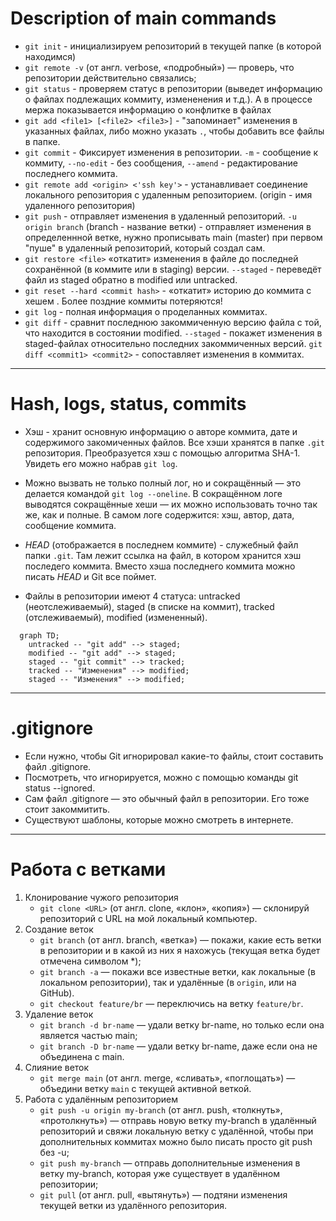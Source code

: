# Description of main commands

* `git init` - инициализируем репозиторий в текущей папке (в которой находимся)
* `git remote -v` (от англ. verbose, «подробный») — проверь, что репозитории действительно связались;
* `git status` - проверяем статус в репозитории (выведет информацию о файлах подлежащих коммиту, измененения и т.д.). А в процессе мержа показывается информацию о конфлитке в файлах
* `git add <file1> [<file2> <file3>]` - "запоминает" изменения в указанных файлах, либо можно указать `.`, чтобы добавить все файлы в папке.
* `git commit` - Фиксирует изменения в репозитории. `-m` - сообщение к коммиту, `--no-edit` - без сообщения, `--amend` - редактирование последнего коммита.
* `git remote add <origin> <'ssh key'>` - устанавливает соединение локального репозитория с удаленным репозиторием. (origin - имя удаленного репозитория)
* `git push` - отправляет изменения в удаленный репозиторий. `-u origin branch` (branch - название ветки) - отправляет изменения в определеннной ветке, нужно прописывать main (master) при первом "пуше" в удаленный репозиторий, который создал сам.
* `git restore <file>` «откатит» изменения в файле до последней сохранённой (в коммите или в staging) версии. `--staged` - переведёт файл из staged обратно в modified или untracked.
* `git reset --hard <commit hash>` - «откатит» историю до коммита с хешем <hash>. Более поздние коммиты потеряются!
* `git log` - полная информация о проделанных коммитах.
* `git diff` - сравнит последнюю закоммиченную версию файла с той, что находится в состоянии modified. `--staged` - покажет изменения в staged-файлах относительно последних закоммиченных версий. `git diff <commit1> <commit2>` - сопоставляет изменения в коммитах.

---
# Hash, logs, status, commits

* Хэш - хранит основную информацию о авторе коммита, дате и содержимого закомиченных файлов. Все хэши хранятся
в папке `.git` репозитория. Преобразуется хэш с помощью алгоритма SHA-1. Увидеть его можно набрав `git log`.

* Можно вызвать не только полный лог, но и сокращённый — это делается командой `git log --oneline`. В сокращённом логе выводятся сокращённые хеши — их можно использовать точно так же, как и полные.
В самом логе содержится: хэш, автор, дата, сообщение коммита.

* *HEAD* (отображается в последнем коммите) - служебный файл папки `.git`. Там лежит ссылка на файл, в котором хранится хэш последего коммита.
Вместо хэша последнего коммита можно писать *HEAD* и Git все поймет.

* Файлы в репозитории имеют 4 статуса: untracked (неотслеживаемый), staged (в списке на коммит), 
tracked (отслеживаемый), modified (измененный).

```mermaid
  graph TD;
    untracked -- "git add" --> staged;
    modified -- "git add" --> staged;
    staged -- "git commit" --> tracked;
    tracked -- "Изменения" --> modified;
    staged -- "Изменения" --> modified;
```
---
# .gitignore

* Если нужно, чтобы Git игнорировал какие-то файлы, стоит составить файл .gitignore.
* Посмотреть, что игнорируется, можно с помощью команды git status --ignored.
* Сам файл .gitignore — это обычный файл в репозитории. Его тоже стоит закоммитить.
* Существуют шаблоны, которые можно смотреть в интернете.
---
# Работа с ветками
1. Клонирование чужого репозитория
    * `git clone <URL>` (от англ. clone, «клон», «копия») — склонируй репозиторий с URL на мой локальный компьютер.
2. Создание веток
    * `git branch` (от англ. branch, «ветка») — покажи, какие есть ветки в репозитории и в какой из них я нахожусь (текущая ветка будет отмечена символом *);
    * `git branch -a` — покажи все известные ветки, как локальные (в локальном репозитории), так и удалённые (в `origin`, или на GitHub).
    * `git checkout feature/br` — переключись на ветку `feature/br`.
3. Удаление веток
    * `git branch -d br-name` — удали ветку br-name, но только если она является частью main;
    * `git branch -D br-name` — удали ветку br-name, даже если она не объединена с main.
4. Слияние веток
    * `git merge main` (от англ. merge, «сливать», «поглощать») — объедини ветку `main` с текущей активной веткой. 
5. Работа с удалённым репозиторием
    * `git push -u origin my-branch` (от англ. push, «толкнуть», «протолкнуть») — отправь новую ветку my-branch в удалённый репозиторий и свяжи локальную ветку с удалённой, чтобы при дополнительных коммитах можно было писать просто git push без -u;
    * `git push my-branch` — отправь дополнительные изменения в ветку my-branch, которая уже существует в удалённом репозитории;
    * `git pull` (от англ. pull, «вытянуть») — подтяни изменения текущей ветки из удалённого репозитория.
